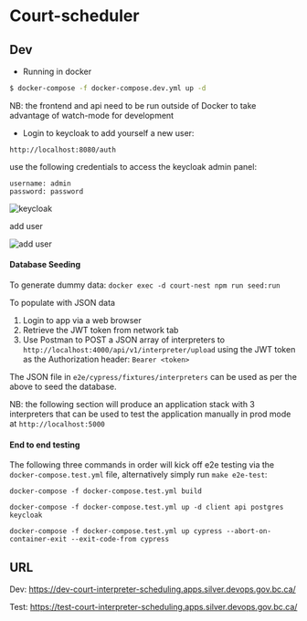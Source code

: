 # Court-scheduler

## Dev

- Running in docker

```bash
$ docker-compose -f docker-compose.dev.yml up -d
```

NB: the frontend and api need to be run outside of Docker to take advantage of watch-mode for development

- Login to keycloak to add yourself a new user:

`http://localhost:8080/auth`

use the following credentials to access the keycloak admin panel:

```
username: admin
password: password
```

![keycloak](https://i.imgur.com/9COED9p.png)

add user

![add user](https://i.imgur.com/ZiKLZXO.png)

#### Database Seeding

To generate dummy data: `docker exec -d court-nest npm run seed:run`

To populate with JSON data

1. Login to app via a web browser
2. Retrieve the JWT token from network tab
3. Use Postman to POST a JSON array of interpreters to `http://localhost:4000/api/v1/interpreter/upload` using the JWT token as the Authorization header: `Bearer <token>`

The JSON file in `e2e/cypress/fixtures/interpreters` can be used as per the above to seed the database.

NB: the following section will produce an application stack with 3 interpreters that can be used to test the application manually in prod mode at `http://localhost:5000`

#### End to end testing

The following three commands in order will kick off e2e testing via the `docker-compose.test.yml` file, alternatively simply run `make e2e-test`:

`docker-compose -f docker-compose.test.yml build`

`docker-compose -f docker-compose.test.yml up -d client api postgres keycloak`

`docker-compose -f docker-compose.test.yml up cypress --abort-on-container-exit --exit-code-from cypress`

## URL

Dev: https://dev-court-interpreter-scheduling.apps.silver.devops.gov.bc.ca/

Test: https://test-court-interpreter-scheduling.apps.silver.devops.gov.bc.ca/
